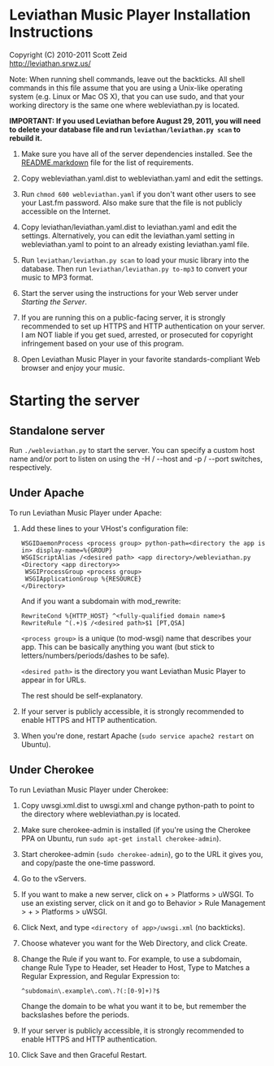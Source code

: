 Leviathan Music Player Installation Instructions
================================================

Copyright (C) 2010-2011 Scott Zeid  
http://leviathan.srwz.us/

Note:  When running shell commands, leave out the backticks.  All shell
commands in this file assume that you are using a Unix-like operating system
(e.g. Linux or Mac OS X), that you can use sudo, and that your working
directory is the same one where webleviathan.py is located.

**IMPORTANT:  If you used Leviathan before August 29, 2011, you will need to
delete your database file and run `leviathan/leviathan.py scan` to rebuild
it.**

 1.  Make sure you have all of the server dependencies installed.  See the
     [README.markdown][] file for the list of requirements.

 2.  Copy webleviathan.yaml.dist to webleviathan.yaml and edit the settings.

 3.  Run `chmod 600 webleviathan.yaml` if you don't want other users to see
     your Last.fm password.  Also make sure that the file is not publicly
     accessible on the Internet.

 4.  Copy leviathan/leviathan.yaml.dist to leviathan.yaml and edit the
     settings.  Alternatively, you can edit the leviathan.yaml setting in
     webleviathan.yaml to point to an already existing leviathan.yaml file.

 5.  Run `leviathan/leviathan.py scan` to load your music library into the
     database.  Then run `leviathan/leviathan.py to-mp3` to convert your music
     to MP3 format.

 6.  Start the server using the instructions for your Web server under
     *Starting the Server*.

 7.  If you are running this on a public-facing server, it is strongly
     recommended to set up HTTPS and HTTP authentication on your server.  I am
     NOT liable if you get sued, arrested, or prosecuted for copyright
     infringement based on your use of this program.

 8.  Open Leviathan Music Player in your favorite standards-compliant Web
     browser and enjoy your music.

[README.markdown]: https://github.com/scottywz/leviathan-player/blob/master/README.markdown

Starting the server
===================

Standalone server
-----------------
Run `./webleviathan.py` to start the server.  You can specify a custom host
name and/or port to listen on using the -H / --host and -p / --port switches,
respectively.

Under Apache
------------
To run Leviathan Music Player under Apache:

 1. Add these lines to your VHost's configuration file:
    
        WSGIDaemonProcess <process group> python-path=<directory the app is in> display-name=%{GROUP}
        WSGIScriptAlias /<desired path> <app directory>/webleviathan.py
        <Directory <app directory>>
         WSGIProcessGroup <process group>
         WSGIApplicationGroup %{RESOURCE}
        </Directory>
    
    And if you want a subdomain with mod_rewrite:
    
        RewriteCond %{HTTP_HOST} ^<fully-qualified domain name>$
        RewriteRule ^(.+)$ /<desired path>$1 [PT,QSA]
    
    `<process group>` is a unique (to mod-wsgi) name that describes your
    app.  This can be basically anything you want (but stick to
    letters/numbers/periods/dashes to be safe).
    
    `<desired path>` is the directory you want Leviathan Music Player to
    appear in for URLs.
    
    The rest should be self-explanatory.

 2. If your server is publicly accessible, it is strongly recommended to
    enable HTTPS and HTTP authentication.

 3. When you're done, restart Apache (`sudo service apache2 restart` on
    Ubuntu).

Under Cherokee
--------------
To run Leviathan Music Player under Cherokee:

 1.  Copy uwsgi.xml.dist to uwsgi.xml and change python-path to point to
     the directory where webleviathan.py is located.
 
 2.  Make sure cherokee-admin is installed (if you're using the Cherokee
     PPA on Ubuntu, run `sudo apt-get install cherokee-admin`).
 
 3.  Start cherokee-admin (`sudo cherokee-admin`), go to the URL it gives
     you, and copy/paste the one-time password.
 
 4.  Go to the vServers.
 
 5.  If you want to make a new server, click on + > Platforms > uWSGI.
     To use an existing server, click on it and go to Behavior > Rule
     Management > + > Platforms > uWSGI.
 
 6.  Click Next, and type `<directory of app>/uwsgi.xml` (no backticks).
 
 7.  Choose whatever you want for the Web Directory, and click Create.
 
 8.  Change the Rule if you want to.  For example, to use a subdomain,
     change Rule Type to Header, set Header to Host, Type to Matches a
     Regular Expression, and Regular Expression to:
     
         ^subdomain\.example\.com\.?(:[0-9]+)?$
     
     Change the domain to be what you want it to be, but remember the
     backslashes before the periods.
 
 9.  If your server is publicly accessible, it is strongly recommended to
     enable HTTPS and HTTP authentication.
 
 10. Click Save and then Graceful Restart.
